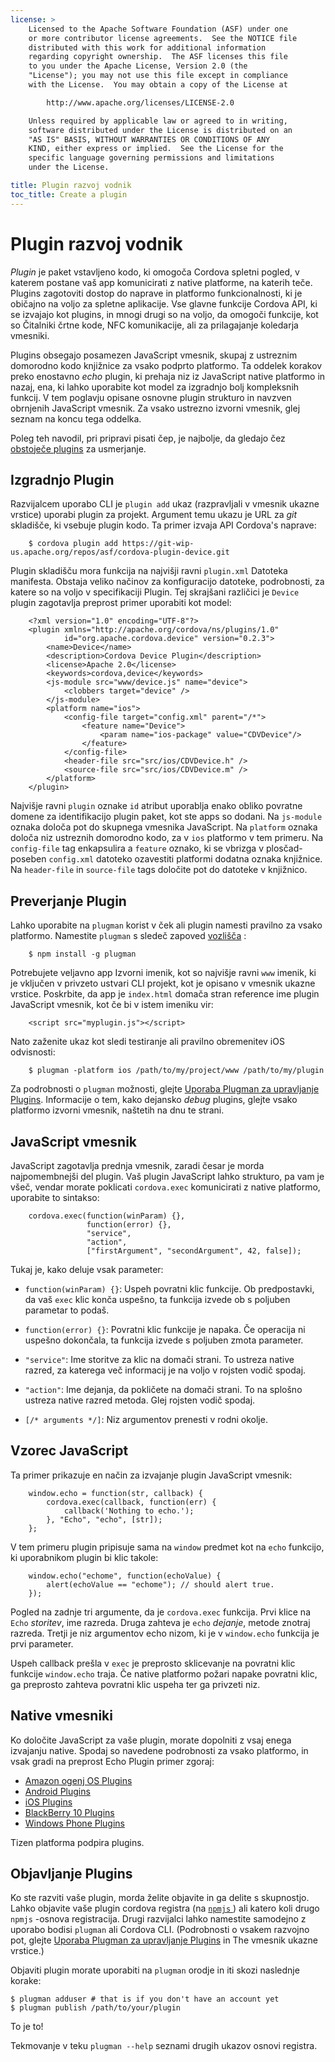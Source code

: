 ```yaml
---
license: >
    Licensed to the Apache Software Foundation (ASF) under one
    or more contributor license agreements.  See the NOTICE file
    distributed with this work for additional information
    regarding copyright ownership.  The ASF licenses this file
    to you under the Apache License, Version 2.0 (the
    "License"); you may not use this file except in compliance
    with the License.  You may obtain a copy of the License at

        http://www.apache.org/licenses/LICENSE-2.0

    Unless required by applicable law or agreed to in writing,
    software distributed under the License is distributed on an
    "AS IS" BASIS, WITHOUT WARRANTIES OR CONDITIONS OF ANY
    KIND, either express or implied.  See the License for the
    specific language governing permissions and limitations
    under the License.

title: Plugin razvoj vodnik
toc_title: Create a plugin
---
```


# Plugin razvoj vodnik

*Plugin* je paket vstavljeno kodo, ki omogoča Cordova spletni pogled, v katerem postane vaš app komunicirati z native platforme, na katerih teče. Plugins zagotoviti dostop do naprave in platformo funkcionalnosti, ki je običajno na voljo za spletne aplikacije. Vse glavne funkcije Cordova API, ki se izvajajo kot plugins, in mnogi drugi so na voljo, da omogoči funkcije, kot so Čitalniki črtne kode, NFC komunikacije, ali za prilagajanje koledarja vmesniki.

Plugins obsegajo posamezen JavaScript vmesnik, skupaj z ustreznim domorodno kodo knjižnice za vsako podprto platformo. Ta oddelek korakov preko enostavno *echo* plugin, ki prehaja niz iz JavaScript native platformo in nazaj, ena, ki lahko uporabite kot model za izgradnjo bolj kompleksnih funkcij. V tem poglavju opisane osnovne plugin strukturo in navzven obrnjenih JavaScript vmesnik. Za vsako ustrezno izvorni vmesnik, glej seznam na koncu tega oddelka.

Poleg teh navodil, pri pripravi pisati čep, je najbolje, da gledajo čez [obstoječe plugins][1] za usmerjanje.

 [1]: https://github.com/apache/cordova-android/tree/master/framework/src/org/apache/cordova

## Izgradnjo Plugin

Razvijalcem uporabo CLI je `plugin add` ukaz (razpravljali v vmesnik ukazne vrstice) uporabi plugin za projekt. Argument temu ukazu je URL za *git* skladišče, ki vsebuje plugin kodo. Ta primer izvaja API Cordova's naprave:

        $ cordova plugin add https://git-wip-us.apache.org/repos/asf/cordova-plugin-device.git
    

Plugin skladišču mora funkcija na najvišji ravni `plugin.xml` Datoteka manifesta. Obstaja veliko načinov za konfiguracijo datoteke, podrobnosti, za katere so na voljo v specifikaciji Plugin. Tej skrajšani različici je `Device` plugin zagotavlja preprost primer uporabiti kot model:

        <?xml version="1.0" encoding="UTF-8"?>
        <plugin xmlns="http://apache.org/cordova/ns/plugins/1.0"
                id="org.apache.cordova.device" version="0.2.3">
            <name>Device</name>
            <description>Cordova Device Plugin</description>
            <license>Apache 2.0</license>
            <keywords>cordova,device</keywords>
            <js-module src="www/device.js" name="device">
                <clobbers target="device" />
            </js-module>
            <platform name="ios">
                <config-file target="config.xml" parent="/*">
                    <feature name="Device">
                        <param name="ios-package" value="CDVDevice"/>
                    </feature>
                </config-file>
                <header-file src="src/ios/CDVDevice.h" />
                <source-file src="src/ios/CDVDevice.m" />
            </platform>
        </plugin>
    

Najvišje ravni `plugin` oznake `id` atribut uporablja enako obliko povratne domene za identifikacijo plugin paket, kot ste apps so dodani. Na `js-module` oznaka določa pot do skupnega vmesnika JavaScript. Na `platform` oznaka določa niz ustreznih domorodno kodo, za v `ios` platformo v tem primeru. Na `config-file` tag enkapsulira a `feature` oznako, ki se vbrizga v plosčad-poseben `config.xml` datoteko ozavestiti platformi dodatna oznaka knjižnice. Na `header-file` in `source-file` tags določite pot do datoteke v knjižnico.

## Preverjanje Plugin

Lahko uporabite na `plugman` korist v ček ali plugin namesti pravilno za vsako platformo. Namestite `plugman` s sledeč zapoved [vozlišča][2] :

 [2]: http://nodejs.org/

        $ npm install -g plugman
    

Potrebujete veljavno app Izvorni imenik, kot so najvišje ravni `www` imenik, ki je vključen v privzeto ustvari CLI projekt, kot je opisano v vmesnik ukazne vrstice. Poskrbite, da app je `index.html` domača stran reference ime plugin JavaScript vmesnik, kot če bi v istem imeniku vir:

        <script src="myplugin.js"></script>
    

Nato zaženite ukaz kot sledi testiranje ali pravilno obremenitev iOS odvisnosti:

        $ plugman -platform ios /path/to/my/project/www /path/to/my/plugin
    

Za podrobnosti o `plugman` možnosti, glejte [Uporaba Plugman za upravljanje Plugins](../../../plugin_ref/plugman.html). Informacije o tem, kako dejansko *debug* plugins, glejte vsako platformo izvorni vmesnik, naštetih na dnu te strani.

## JavaScript vmesnik

JavaScript zagotavlja prednja vmesnik, zaradi česar je morda najpomembnejši del plugin. Vaš plugin JavaScript lahko strukturo, pa vam je všeč, vendar morate poklicati `cordova.exec` komunicirati z native platformo, uporabite to sintakso:

        cordova.exec(function(winParam) {},
                     function(error) {},
                     "service",
                     "action",
                     ["firstArgument", "secondArgument", 42, false]);
    

Tukaj je, kako deluje vsak parameter:

*   `function(winParam) {}`: Uspeh povratni klic funkcije. Ob predpostavki, da vaš `exec` klic konča uspešno, ta funkcija izvede ob s poljuben parametar to podaš.

*   `function(error) {}`: Povratni klic funkcije je napaka. Če operacija ni uspešno dokončala, ta funkcija izvede s poljuben zmota parameter.

*   `"service"`: Ime storitve za klic na domači strani. To ustreza native razred, za katerega več informacij je na voljo v rojsten vodič spodaj.

*   `"action"`: Ime dejanja, da pokličete na domači strani. To na splošno ustreza native razred metoda. Glej rojsten vodič spodaj.

*   `[/* arguments */]`: Niz argumentov prenesti v rodni okolje.

## Vzorec JavaScript

Ta primer prikazuje en način za izvajanje plugin JavaScript vmesnik:

        window.echo = function(str, callback) {
            cordova.exec(callback, function(err) {
                callback('Nothing to echo.');
            }, "Echo", "echo", [str]);
        };
    

V tem primeru plugin pripisuje sama na `window` predmet kot na `echo` funkcijo, ki uporabnikom plugin bi klic takole:

        window.echo("echome", function(echoValue) {
            alert(echoValue == "echome"); // should alert true.
        });
    

Pogled na zadnje tri argumente, da je `cordova.exec` funkcija. Prvi klice na `Echo` *storitev*, ime razreda. Druga zahteva je `echo` *dejanje*, metode znotraj razreda. Tretji je niz argumentov echo nizom, ki je v `window.echo` funkcija je prvi parameter.

Uspeh callback prešla v `exec` je preprosto sklicevanje na povratni klic funkcije `window.echo` traja. Če native platformo požari napake povratni klic, ga preprosto zahteva povratni klic uspeha ter ga privzeti niz.

## Native vmesniki

Ko določite JavaScript za vaše plugin, morate dopolniti z vsaj enega izvajanju native. Spodaj so navedene podrobnosti za vsako platformo, in vsak gradi na preprost Echo Plugin primer zgoraj:

*   [Amazon ogenj OS Plugins](../../platforms/amazonfireos/plugin.html)
*   [Android Plugins](../../platforms/android/plugin.html)
*   [iOS Plugins](../../platforms/ios/plugin.html)
*   [BlackBerry 10 Plugins](../../platforms/blackberry10/plugin.html)
*   [Windows Phone Plugins](../../platforms/wp8/plugin.html)

Tizen platforma podpira plugins.

## Objavljanje Plugins

Ko ste razviti vaše plugin, morda želite objavite in ga delite s skupnostjo. Lahko objavite vaše plugin cordova registra (na [ `npmjs` ][3]) ali katero koli drugo `npmjs` -osnova registracija. Drugi razvijalci lahko namestite samodejno z uporabo bodisi `plugman` ali Cordova CLI. (Podrobnosti o vsakem razvojno pot, glejte [Uporaba Plugman za upravljanje Plugins](../../../plugin_ref/plugman.html) in The vmesnik ukazne vrstice.)

 [3]: https://github.com/isaacs/npmjs.org

Objaviti plugin morate uporabiti na `plugman` orodje in iti skozi naslednje korake:

    $ plugman adduser # that is if you don't have an account yet
    $ plugman publish /path/to/your/plugin
    

To je to!

Tekmovanje v teku `plugman --help` seznami drugih ukazov osnovi registra.